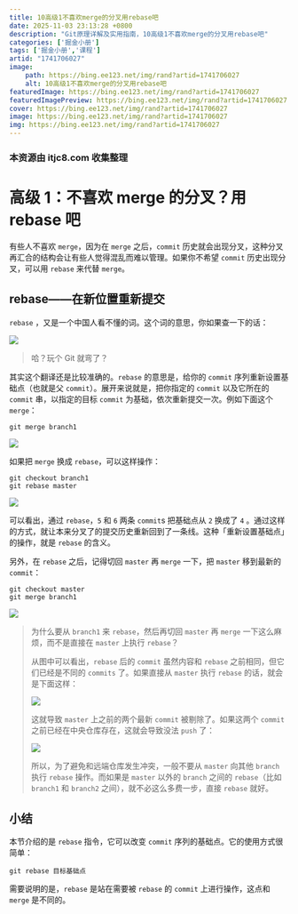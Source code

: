 ```yaml
---
title: 10高级1不喜欢merge的分叉用rebase吧
date: 2025-11-03 23:13:28 +0800
description: "Git原理详解及实用指南，10高级1不喜欢merge的分叉用rebase吧"
categories: ['掘金小册']
tags: ['掘金小册','课程']
artid: "1741706027"
image:
    path: https://bing.ee123.net/img/rand?artid=1741706027
    alt: 10高级1不喜欢merge的分叉用rebase吧
featuredImage: https://bing.ee123.net/img/rand?artid=1741706027
featuredImagePreview: https://bing.ee123.net/img/rand?artid=1741706027
cover: https://bing.ee123.net/img/rand?artid=1741706027
image: https://bing.ee123.net/img/rand?artid=1741706027
img: https://bing.ee123.net/img/rand?artid=1741706027
---
```


### 本资源由 itjc8.com 收集整理
# 高级 1：不喜欢 merge 的分叉？用 rebase 吧

有些人不喜欢 `merge`，因为在 `merge` 之后，`commit` 历史就会出现分叉，这种分叉再汇合的结构会让有些人觉得混乱而难以管理。如果你不希望 `commit` 历史出现分叉，可以用 `rebase` 来代替 `merge`。

## rebase——在新位置重新提交

`rebase` ，又是一个中国人看不懂的词。这个词的意思，你如果查一下的话：

![](https://user-gold-cdn.xitu.io/2017/11/21/15fdea7b6422ac3a?w=160&h=128&f=jpeg&s=8608)

> 哈？玩个 Git 就弯了？

其实这个翻译还是比较准确的。`rebase` 的意思是，给你的 `commit` 序列重新设置基础点（也就是父 `commit`）。展开来说就是，把你指定的 `commit` 以及它所在的 `commit` 串，以指定的目标 `commit` 为基础，依次重新提交一次。例如下面这个 `merge`：

```shell
git merge branch1
```

![](https://user-gold-cdn.xitu.io/2017/11/21/15fdea7b6646a1f3?w=640&h=454&f=gif&s=175263)

如果把 `merge` 换成 `rebase`，可以这样操作：

```shell
git checkout branch1
git rebase master
```

![](https://user-gold-cdn.xitu.io/2017/11/30/1600abd620a8e28c?w=698&h=518&f=gif&s=337134)

可以看出，通过 `rebase`，`5` 和 `6` 两条 `commit`s 把基础点从 `2` 换成了 `4` 。通过这样的方式，就让本来分叉了的提交历史重新回到了一条线。这种「重新设置基础点」的操作，就是 `rebase` 的含义。

另外，在 `rebase` 之后，记得切回 `master` 再 `merge` 一下，把 `master` 移到最新的 `commit`：

```shell
git checkout master
git merge branch1
```

![](https://user-gold-cdn.xitu.io/2017/12/2/160149e054fe485c?w=706&h=456&f=gif&s=207406)

> 为什么要从 `branch1` 来 `rebase`，然后再切回 `master` 再 `merge` 一下这么麻烦，而不是直接在 `master` 上执行 `rebase`？
>
> 从图中可以看出，`rebase` 后的 `commit` 虽然内容和 `rebase` 之前相同，但它们已经是不同的 `commits` 了。如果直接从 `master` 执行 `rebase` 的话，就会是下面这样：
>
> ![](https://user-gold-cdn.xitu.io/2017/12/2/16014b5a6919c0b7?w=650&h=428&f=gif&s=173918)
>
> 这就导致 `master` 上之前的两个最新 `commit` 被剔除了。如果这两个 `commit` 之前已经在中央仓库存在，这就会导致没法 `push` 了：
>
> ![](https://user-gold-cdn.xitu.io/2017/12/2/16014bc64d4337f8?w=643&h=640&f=jpeg&s=58468)
> 
> 所以，为了避免和远端仓库发生冲突，一般不要从 `master` 向其他 `branch` 执行 `rebase` 操作。而如果是 `master` 以外的 `branch` 之间的 `rebase`（比如 `branch1` 和 `branch2` 之间），就不必这么多费一步，直接 `rebase` 就好。

## 小结

本节介绍的是 `rebase` 指令，它可以改变 `commit` 序列的基础点。它的使用方式很简单：

```shell
git rebase 目标基础点
```

需要说明的是，`rebase` 是站在需要被 `rebase` 的 `commit` 上进行操作，这点和 `merge` 是不同的。